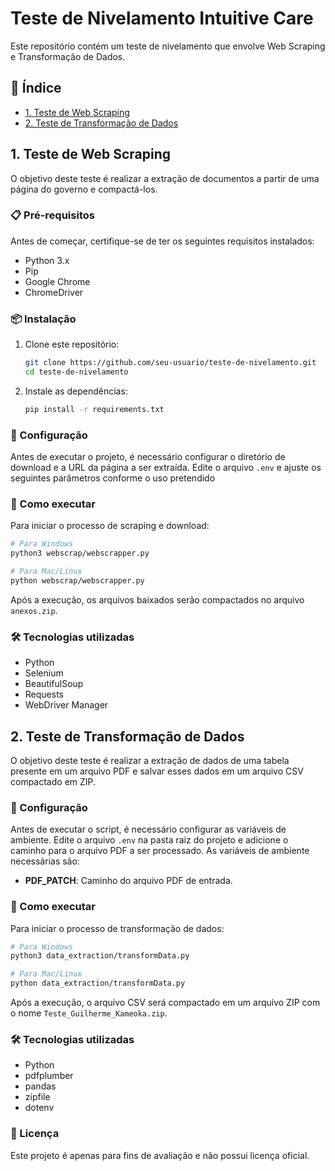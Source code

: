 # Teste de Nivelamento Intuitive Care

Este repositório contém um teste de nivelamento que envolve Web Scraping e Transformação de Dados.

## 📝 Índice

- [1. Teste de Web Scraping](#1-teste-de-web-scraping)
- [2. Teste de Transformação de Dados](#2-teste-de-transformação-de-dados)

## 1. Teste de Web Scraping

O objetivo deste teste é realizar a extração de documentos a partir de uma página do governo e compactá-los.
 
### 📋 Pré-requisitos
 
Antes de começar, certifique-se de ter os seguintes requisitos instalados:
 
- Python 3.x
- Pip
- Google Chrome
- ChromeDriver

### 📦 Instalação
 
1. Clone este repositório:
 
   ```sh
   git clone https://github.com/seu-usuario/teste-de-nivelamento.git
   cd teste-de-nivelamento
   ```
 
2. Instale as dependências:
 
   ```sh
   pip install -r requirements.txt
   ```

### 🔧 Configuração

Antes de executar o projeto, é necessário configurar o diretório de download e a URL da página a ser extraída. Edite o arquivo `.env` e ajuste os seguintes parâmetros conforme o uso pretendido

### 🚀 Como executar

Para iniciar o processo de scraping e download:

```sh
# Para Windows
python3 webscrap/webscrapper.py
````

```sh
# Para Mac/Linux
python webscrap/webscrapper.py
```

Após a execução, os arquivos baixados serão compactados no arquivo `anexos.zip`.

### 🛠 Tecnologias utilizadas
 
- Python
- Selenium
- BeautifulSoup
- Requests
- WebDriver Manager

## 2. Teste de Transformação de Dados

O objetivo deste teste é realizar a extração de dados de uma tabela presente em um arquivo PDF e salvar esses dados em um arquivo CSV compactado em ZIP.

### 🔧 Configuração

Antes de executar o script, é necessário configurar as variáveis de ambiente. Edite o arquivo `.env` na pasta raiz do projeto e adicione o caminho para o arquivo PDF a ser processado. As variáveis de ambiente necessárias são:

- **PDF_PATCH**: Caminho do arquivo PDF de entrada.

### 🚀 Como executar

Para iniciar o processo de transformação de dados:

```sh
# Para Windows
python3 data_extraction/transformData.py
```

```sh
# Para Mac/Linux
python data_extraction/transformData.py
```

Após a execução, o arquivo CSV será compactado em um arquivo ZIP com o nome `Teste_Guilherme_Kameoka.zip`.

### 🛠 Tecnologias utilizadas

- Python
- pdfplumber
- pandas
- zipfile
- dotenv

### 📄 Licença

Este projeto é apenas para fins de avaliação e não possui licença oficial.
